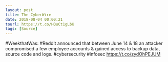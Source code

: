 ```yaml
---
layout: post
title: The CyberWire
date: 2018-08-04 00:00:21
tourl: https://t.co/HQuCt1gLbK
tags: [Source]
---
```

#WeekthatWas: #Reddit announced that between June 14 &amp; 18 an attacker compromised a few employee accounts &amp; gained access to backup data, source code and logs. #cybersecurity #infosec https://t.co/zydOhPEJUM